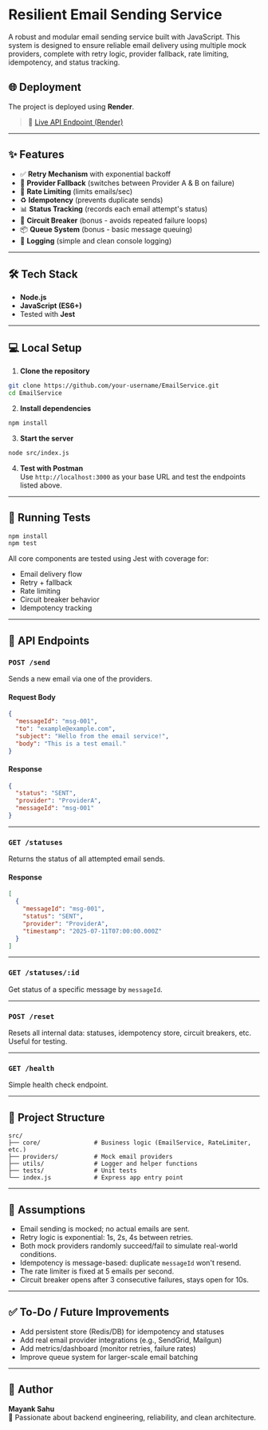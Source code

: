 # Resilient Email Sending Service

A robust and modular email sending service built with JavaScript. This system is designed to ensure reliable email delivery using multiple mock providers, complete with retry logic, provider fallback, rate limiting, idempotency, and status tracking.

## 🌐 Deployment

The project is deployed using **Render**.

> 🔗 [Live API Endpoint (Render)](https://your-render-url.onrender.com)

---

## ✨ Features

- ✅ **Retry Mechanism** with exponential backoff  
- 🔁 **Provider Fallback** (switches between Provider A & B on failure)  
- 🚦 **Rate Limiting** (limits emails/sec)  
- ♻️ **Idempotency** (prevents duplicate sends)  
- 📊 **Status Tracking** (records each email attempt's status)  
- 🛑 **Circuit Breaker** (bonus - avoids repeated failure loops)  
- 📦 **Queue System** (bonus - basic message queuing)  
- 📜 **Logging** (simple and clean console logging)

---

## 🛠 Tech Stack

- **Node.js**
- **JavaScript (ES6+)**
- Tested with **Jest**

---

## 💻 Local Setup

1. **Clone the repository**

```bash
git clone https://github.com/your-username/EmailService.git
cd EmailService
```

2. **Install dependencies**

```bash
npm install
```

3. **Start the server**

```bash
node src/index.js
```

4. **Test with Postman**  
Use `http://localhost:3000` as your base URL and test the endpoints listed above.

---

## 🧪 Running Tests

```bash
npm install
npm test
```

All core components are tested using Jest with coverage for:
- Email delivery flow
- Retry + fallback
- Rate limiting
- Circuit breaker behavior
- Idempotency tracking

---


## 🚀 API Endpoints

### `POST /send`  
Sends a new email via one of the providers.

#### Request Body
```json
{
  "messageId": "msg-001",
  "to": "example@example.com",
  "subject": "Hello from the email service!",
  "body": "This is a test email."
}
```

#### Response
```json
{
  "status": "SENT",
  "provider": "ProviderA",
  "messageId": "msg-001"
}
```

---

### `GET /statuses`  
Returns the status of all attempted email sends.

#### Response
```json
[
  {
    "messageId": "msg-001",
    "status": "SENT",
    "provider": "ProviderA",
    "timestamp": "2025-07-11T07:00:00.000Z"
  }
]
```

---

### `GET /statuses/:id`  
Get status of a specific message by `messageId`.

---

### `POST /reset`  
Resets all internal data: statuses, idempotency store, circuit breakers, etc. Useful for testing.

---

### `GET /health`  
Simple health check endpoint.

---

## 📁 Project Structure

```
src/
├── core/               # Business logic (EmailService, RateLimiter, etc.)
├── providers/          # Mock email providers
├── utils/              # Logger and helper functions
├── tests/              # Unit tests
└── index.js            # Express app entry point
```

---






## 📌 Assumptions

- Email sending is mocked; no actual emails are sent.
- Retry logic is exponential: 1s, 2s, 4s between retries.
- Both mock providers randomly succeed/fail to simulate real-world conditions.
- Idempotency is message-based: duplicate `messageId` won't resend.
- The rate limiter is fixed at 5 emails per second.
- Circuit breaker opens after 3 consecutive failures, stays open for 10s.

---

## ✅ To-Do / Future Improvements

- Add persistent store (Redis/DB) for idempotency and statuses  
- Add real email provider integrations (e.g., SendGrid, Mailgun)  
- Add metrics/dashboard (monitor retries, failure rates)  
- Improve queue system for larger-scale email batching  

---

## 🤝 Author

**Mayank Sahu**  
🚀 Passionate about backend engineering, reliability, and clean architecture.


